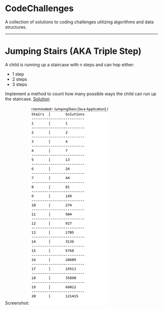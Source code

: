 # CodeChallenges
A collection of solutions to coding challenges utilizing algorithms and data structures. 

- - - -

# Jumping Stairs (AKA Triple Step)
A child is running up a staircase with n steps and can hop either:
* 1 step
* 2 steps
* 3 steps 
          
Implement a method to count how many possible ways the child can run up the staircase.
[Solution](https://github.com/DustinVK/CodeChallenges/blob/main/src/vankrimpen/dustin/JumpingStairs.java "Solution Code") 

Screenshot:
![alt text](https://github.com/DustinVK/CodeChallenges/blob/main/Screenshots/Jumping-Stairs-Screenshot.PNG?raw=true)
